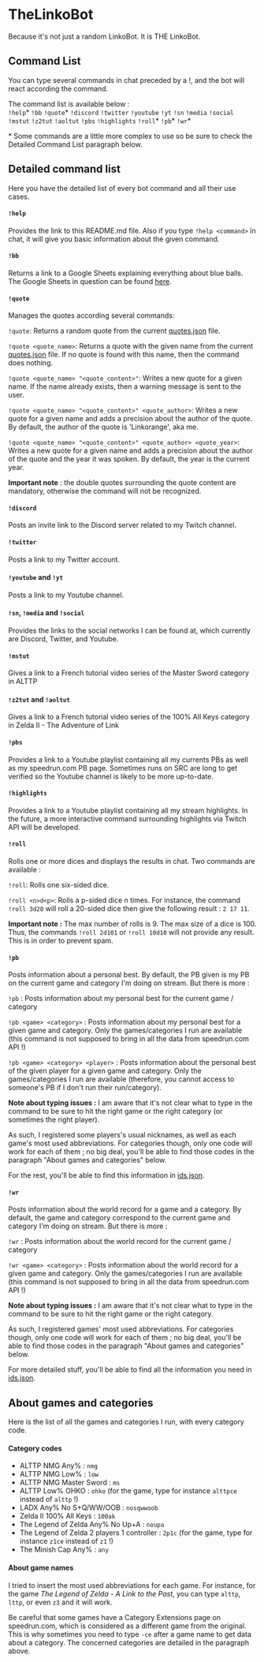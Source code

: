 
  
    
# TheLinkoBot  
Because it's not just a random LinkoBot. It is THE LinkoBot.      
      
## Command List  
You can type several commands in chat preceded by a !, and the bot will react according the command.      
      
The command list is available below :      
`!help`\* `!bb` `!quote`\* `!discord` `!twitter` `!youtube` `!yt` `!sn` `!media` `!social` `!mstut` `!z2tut` `!aoltut` `!pbs` `!highlights` `!roll`\* `!pb`\* `!wr`\*   

\* Some commands are a little more complex to use so be sure to check the Detailed Command List paragraph below.

      
      
## <a name="detailed"></a>Detailed command list  
Here you have the detailed list of every bot command and all their use cases.      
    
#### `!help` 
Provides the link to this README.md file. Also if you type `!help <command>` in chat, it will give you basic information about the given command.    
      
#### `!bb`  
Returns a link to a Google Sheets explaining everything about blue balls. The Google Sheets in question can be found [here](https://goo.gl/7MH1MG).      
      
#### `!quote` 
Manages the quotes according several commands:      
      
```!quote```: Returns a random quote from the current [quotes.json] file.      
      
```!quote <quote_name>```: Returns a quote with the given name from the current [quotes.json] file. If no quote is found with this name, then the command does nothing.      
      
```!quote <quote_name> "<quote_content>"```: Writes a new quote for a given name. If the name already exists, then a warning message is sent to the user.    
      
```!quote <quote_name> "<quote_content>" <quote_author>```: Writes a new quote for a given name and adds a precision about the author of the quote. By default, the author of the quote is 'Linkorange', aka me.      
    
```!quote <quote_name> "<quote_content>" <quote_author> <quote_year>```: Writes a new quote for a given name and adds a precision about the author of the quote and the year it was spoken. By default, the year is the current year.     
    
**Important note** : the double quotes surrounding the quote content are mandatory, otherwise the command will not be recognized.    
      
[quotes.json]: <quotes/quotes.json>    

 #### `!discord` 
 Posts an invite link to the Discord server related to my Twitch channel.    
    
#### `!twitter` 
Posts a link to my Twitter account.    
    
#### `!youtube` and `!yt` 
Posts a link to my Youtube channel.    
    
#### `!sn`, `!media` and `!social` 
Provides the links to the social networks I can be found at, which currently are Discord, Twitter, and Youtube.    
    
#### `!mstut` 
Gives a link to a French tutorial video series of the Master Sword category in ALTTP    
    
#### `!z2tut` and `!aoltut` 
Gives a link to a French tutorial video series of the 100% All Keys category in Zelda II - The Adventure of Link    
    
#### `!pbs` 
Provides a link to a Youtube playlist containing all my currents PBs as well as my speedrun.com PB page. Sometimes runs on SRC are long to get verified so the Youtube channel is likely to be more up-to-date.    
    
#### `!highlights` 
Provides a link to a Youtube playlist containing all my stream highlights. In the future, a more interactive command surrounding highlights via Twitch API will be developed.  
  
#### `!roll`  
Rolls one or more dices and displays the results in chat. Two commands are available :  
  
```!roll```: Rolls one six-sided dice.  
  
```!roll <n>d<p>```: Rolls a p-sided dice n times. For instance, the command ```!roll 3d20``` will roll a 20-sided dice then give the following result : ```2 17 11```.  
  
**Important note :** The max number of rolls is 9. The max size of a dice is 100. Thus, the commands ```!roll 2d101``` or ```!roll 10d10``` will not provide any result. This is in order to prevent spam.

#### `!pb`
Posts information about a personal best. By default, the PB given is my PB on the current game and category I'm doing on stream. But there is more :

`!pb` : Posts information about my personal best for the current game / category

`!pb <game> <category>` : Posts information about my personal best for a given game and category. Only the games/categories I run are available (this command is not supposed to bring in all the data from speedrun.com API !)

`!pb <game> <category> <player>` : Posts information about the personal best of the given player for a given game and category. Only the games/categories I run are available (therefore, you cannot access to someone's PB if I don't run their run/category).

**Note about typing issues :** I am aware that it's not clear what to type in the command to be sure to hit the right game or the right category (or sometimes the right player).

As such, I registered some players's usual nicknames, as well as each game's most used abbreviations. For categories though, only one code will work for each of them ; no big deal, you'll be able to find those codes in the paragraph "About games and categories" below.

For the rest, you'll be able to find this information in [ids.json].

[ids.json]: <speedrun_com_api/ids.json>

#### `!wr`
Posts information about the world record for a game and a category. By default, the game and category correspond to the current game and category I'm doing on stream. But there is more :

`!wr` : Posts information about the world record for the current game / category

`!wr <game> <category>` : Posts information about the world record for a given game and category. Only the games/categories I run are available (this command is not supposed to bring in all the data from speedrun.com API !)

**Note about typing issues :** I am aware that it's not clear what to type in the command to be sure to hit the right game or the right category.

As such, I registered games' most used abbreviations. For categories though, only one code will work for each of them ; no big deal, you'll be able to find those codes in the paragraph "About games and categories" below.

For more detailed stuff, you'll be able to find all the information you need in [ids.json].

## About games and categories
Here is the list of all the games and categories I run, with every category code.

#### Category codes

- ALTTP NMG Any% : `nmg`
- ALTTP NMG Low% : `low`
- ALTTP NMG Master Sword : `ms`
- ALTTP Low% OHKO : `ohko` (for the game, type for instance `alttpce` instead of `alttp` !)
- LADX Any% No S+Q/WW/OOB : `nosqwwoob`
- Zelda II 100% All Keys : `100ak`
- The Legend of Zelda Any% No Up+A : `noupa`
- The Legend of Zelda 2 players 1 controller : `2p1c` (for the game, type for instance `z1ce` instead of `z1` !)
- The Minish Cap Any% : `any`

#### About game names
I tried to insert the most used abbreviations for each game. For instance, for the game *The Legend of Zelda - A Link to the Past*, you can type `alttp`, `lttp`, or even `z3` and it will work.

Be careful that some games have a Category Extensions page on speedrun.com, which is considered as a different game from the original. This is why sometimes you need to type `-ce` after a game name to get data about a category. The concerned categories are detailed in the paragraph above.
